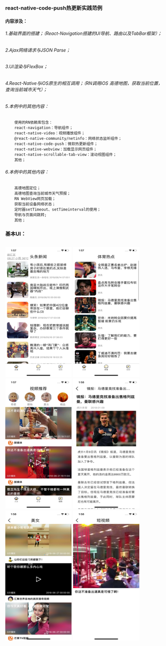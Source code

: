 
### react-native-code-push热更新实践范例
#### 内容涉及：
###### 1.基础界面的搭建；（React-Navigation搭建的UI导航、路由以及TabBar框架）；
###### 2.Ajax网络请求与JSON Parse；
###### 3.UI渲染与FlexBox；
###### 4.React-Native与iOS原生的相互调用；（RN调用iOS 高德地图，获取当前位置，查询当前城市天气）；
###### 5.本例中的其他内容：
        使用的RN依赖库包含：
        react-navigation：导航组件；
        react-native-video：视频播放组件；
        @react-native-community/netinfo：网络状态监听组件；
        react-native-code-push：微软热更新组件；
        react-native-webview：加载显示网页组件；
        react-native-scrollable-tab-view：滚动视图组件；
        其他；
###### 6.本例中的其他内容：
        高德地图定位；
        高德地图查询当前城市天气预报；
        RN WebView网页加载；
        获取当前设备网络状态；
        定时器setTimeout、setTimeinterval的使用；
        导航与页面间跳转;
        其他；

### 基本UI：
<h2 align"center">

<img src="/libs/images/01.png" width="210" height="413"/>
<img src="/libs/images/02.png" width="210" height="413"/>
<img src="/libs/images/03.png" width="210" height="413"/>

<img src="/libs/images/04.png" width="210" height="413"/>
<img src="/libs/images/05.png" width="210" height="413"/>
<img src="/libs/images/06.png" width="210" height="413"/>

</h2>


